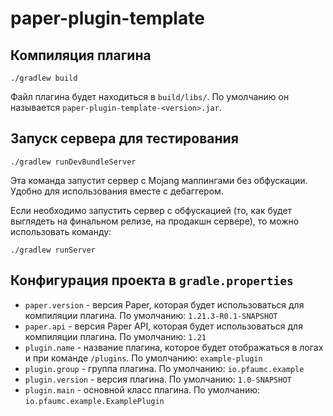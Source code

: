 # paper-plugin-template

## Компиляция плагина

```shell
./gradlew build
```

Файл плагина будет находиться в `build/libs/`.
По умолчанию он называется `paper-plugin-template-<version>.jar`.

## Запуск сервера для тестирования

```shell
./gradlew runDevBundleServer
```

Эта команда запустит сервер с Mojang маппингами без обфускации. Удобно для использования вместе с дебаггером.

Если необходимо запустить сервер с обфускацией (то, как будет выглядеть на финальном релизе, на продакшн сервере), то
можно использовать команду:

```shell
./gradlew runServer
```

## Конфигурация проекта в `gradle.properties`

* `paper.version` - версия Paper, которая будет использоваться для компиляции плагина. По
  умолчанию: `1.21.3-R0.1-SNAPSHOT`
* `paper.api` - версия Paper API, которая будет использоваться для компиляции плагина. По умолчанию: `1.21`
* `plugin.name` - название плагина, которое будет отображаться в логах и при команде `/plugins`. По
  умолчанию: `example-plugin`
* `plugin.group` - группа плагина. По умолчанию: `io.pfaumc.example`
* `plugin.version` - версия плагина. По умолчанию: `1.0-SNAPSHOT`
* `plugin.main` - основной класс плагина. По умолчанию: `io.pfaumc.example.ExamplePlugin`

